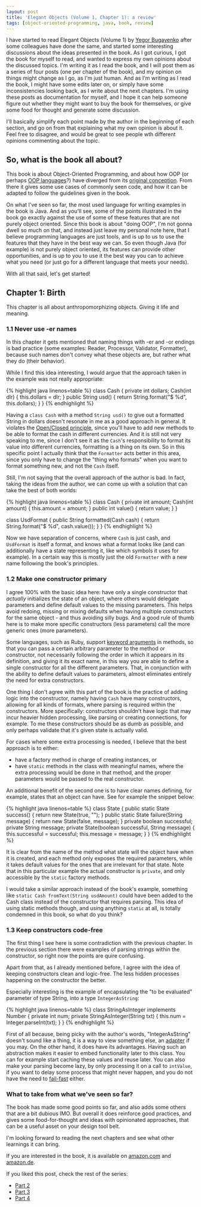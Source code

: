 ```yaml
---
layout: post
title: 'Elegant Objects (Volume 1, Chapter 1): a review'
tags: [object-oriented-programming, java, book, review]
---
```


I have started to read Elegant Objects (Volume 1) by [Yegor Bugayenko](http://www.yegor256.com/) after some colleagues have done the same, and started some interesting discussions about the ideas presented in the book.
As I got curious, I got the book for myself to read, and wanted to express my own opinions about the discussed topics. I'm writing it as I read the book, and I will post them as a series of four posts (one per chapter of the book), and my opinion on things might change as I go, as I'm just human. And as I'm writing as I read the book, I might have some edits later on, or simply have some inconsistencies looking back, as I write about the next chapters.
I'm using these posts as documentation for myself, and I hope it can help someone figure out whether they might want to buy the book for themselves, or give some food for thought and generate some discussion.

I'll basically simplify each point made by the author in the beginning of each section, and go on from that explaining what my own opinion is about it. Feel free to disagree, and would be great to see people wth different opinions commenting about the topic.

## So, what is the book all about?

This book is about Object-Oriented Programming, and about how OOP (or perhaps [OOP languages](https://en.wikipedia.org/wiki/List_of_object-oriented_programming_languages)?) have diverged from its [original conception](https://medium.com/skyfishtech/retracing-original-object-oriented-programming-f8b689c4ce50). 
From there it gives some use cases of commonly seen code, and how it can be adapted to follow the guidelines given in the book.

On what I've seen so far, the most used language for writing examples in the book is Java. And as you'll see, some of the points illustrated in the book go exactly against the use of some of these features that are not purely object oriented.
Since this book is about "doing OOP", I'm not gonna dwell so much on that, and instead just leave my personal note here, that I believe programming languages are just tools, and is up to us to use the features that they have in the best way we can. So even though Java (for example) is not purely object oriented, its features can provide other opportunities, and is up to you to use it the best way you can to achieve what you need (or just go for a different language that meets your needs).

With all that said, let's get started!

## Chapter 1: Birth

This chapter is all about anthropomorphizing objects. Giving it life and meaning. 

### 1.1 Never use -er names

In this chapter it gets mentioned that naming things with -er and -or endings is bad practice (some examples: Reader, Processor, Validator, Formatter), because such names don't convey what these objects are, but rather what they do (their behavior).

While I find this idea interesting, I would argue that the approach taken in the example was not really appropriate:
 
{% highlight java linenos=table %}
class Cash {
    private int dollars;
    Cash(int dlr) {
        this.dollars = dlr;
    }
    public String usd() {
        return String.format("$ %d", this.dollars);
    }
}
{% endhighlight %}

Having a `class Cash` with a method `String usd()` to give out a formatted String in dollars doesn't resonate in me as a good approach in general.
It violates the [Open/Closed principle](https://en.wikipedia.org/wiki/Open/closed_principle), since you'll have to add new methods to be able to format the cash in different currencies. And it is still not very speaking to me, since I don't see it as the `Cash`'s responsibility to format its value into different currencies, formatting is a thing on its own. 
So in this specific point I actually think that the `Formatter` acts better in this area, since you only have to change the "thing who formats" when you want to format something new, and not the `Cash` itself.

Still, I'm not saying that the overall approach of the author is bad. In fact, taking the ideas from the author, we can come up with a solution that can take the best of both worlds:

{% highlight java linenos=table %}
class Cash {
    private int amount;
    Cash(int amount) {
        this.amount = amount;
    }
    public int value() {
        return value;
    }
}

class UsdFormat {
    public String formatted(Cash cash) {
        return String.format("$ %d", cash.value());
    }
}
{% endhighlight %}

Now we have separation of concerns, where `Cash` is just cash, and `UsdFormat` is itself a format, and knows what a format looks like (and can additionally have a state representing it, like which symbols it uses for example). In a certain way this is mostly just the old `Formatter` with a new name following the book's principles.

### 1.2 Make one constructor primary

I agree 100% with the basic idea here: have only a single constructor that _actually_ initializes the state of an object, where others would delegate parameters and define default values to the missing parameters. 
This helps avoid redoing, missing or mixing defaults when having multiple constructors for the same object - and thus avoiding silly bugs. 
And a good rule of thumb here is to make more specific constructors (less parameters) call the more generic ones (more parameters).

Some languages, such as Ruby, support [keyword arguments](https://chriszetter.com/blog/2012/11/02/keyword-arguments-in-ruby-2-dot-0/) in methods, so that you can pass a certain arbitrary parameter to the method or constructor, not necessarily following the order in which it appears in its definition, and giving it its exact name, in this way you are able to define a single constructor for all the different parameters.
That, in conjunction with the ability to define default values to parameters, almost eliminates entirely the need for extra constructors.

One thing I don't agree with this part of the book is the practice of adding logic into the constructor, namely having `Cash` have many constructors, allowing for all kinds of formats, where parsing is required within the constructors. More specifically: constructors shouldn't have logic that may incur heavier hidden processing, like parsing or creating connections, for example. To me these constructors should be as dumb as possible, and only perhaps validate that it's given state is actually valid.

For cases where some extra processing is needed, I believe that the best approach is to either:
    
* have a factory method in charge of creating instances, or 
* have `static` methods in the class with meaningful names, where the extra processing would be done in that method, and the proper parameters would be passed to the real constructor.

An additional benefit of the second one is to have clear names defining, for example, states that an object can have. See for example the snippet below:
 
{% highlight java linenos=table %}
class State {
    public static State success() {
        return new State(true, "");
    }
    public static State failure(String message) {
        return new State(false, message);
    }
    private boolean successful;
    private String message;
    private State(boolean successful, String message) {
        this.successful = successful;
        this.message = message;
    }
}
{% endhighlight %}

It is clear from the name of the method what state will the object have when it is created, and each method only exposes the required parameters, while it takes default values for the ones that are irrelevant for that state.
Note that in this particular example the actual constructor is `private`, and only accessible by the `static` factory methods.

I would take a similar approach instead of the book's example, something like `static Cash fromText(String usdAmount)` could have been added to the Cash class instead of the constructor that requires parsing. 
This idea of using static methods though, and using anything `static` at all, is totally condemned in this book, so what do you think?

### 1.3 Keep constructors code-free

The first thing I see here is some contradiction with the previous chapter. In the previous section there were examples of parsing strings within the constructor, so right now the points are quire confusing.

Apart from that, as I already mentioned before, I agree with the idea of keeping constructors clean and logic-free. The less hidden processes happening on the constructor the better.

Especially interesting is the example of encapsulating the "to be evaluated" parameter of type String, into a type `IntegerAsString`:

{% highlight java linenos=table %}
class StringAsInteger implements Number {
    private int num;
    private StringAsInteger(String txt) {
        this.num = Integer.parseInt(txt);
    }
}
{% endhighlight %}

First of all because, being picky with the author's words, "IntegerAsString" doesn't sound like a thing, it is a way to view something else, an [adapter](https://en.wikipedia.org/wiki/Adapter_pattern) if you may.
On the other hand, it does have its advantages. Having such an abstraction makes it easier to embed functionality later to this class. You can for example start caching these values and reuse later. You can also make your parsing become lazy, by only processing it on a call to `intValue`, if you want to delay some process that might never happen, and you do not have the need to [fail-fast](https://martinfowler.com/ieeeSoftware/failFast.pdf) either.

### What to take from what we've seen so far?

The book has made some good points so far, and also adds some others that are a bit dubious IMO. But overall it does reinforce good practices, and gives some food-for-thought and ideas with opinionated approaches, that can be a useful asset on your design tool belt.

I'm looking forward to reading the next chapters and see what other learnings it can bring.

If you are interested in the book, it is available on [amazon.com](http://amzn.to/2qOrGNj) and [amazon.de](http://amzn.to/2qO5wuI).

If you liked this post, check the rest of the series:
* [Part 2]({{site.baseurl}}/blog/2017/06/18/elegant-objects-volume-1-review-chapter-2)
* [Part 3]({{site.baseurl}}/blog/2017/07/23/elegant-objects-volume-1-review-chapter-3)
* [Part 4]({{site.baseurl}}/blog/2017/07/30/elegant-objects-volume-1-review-chapter-4)
